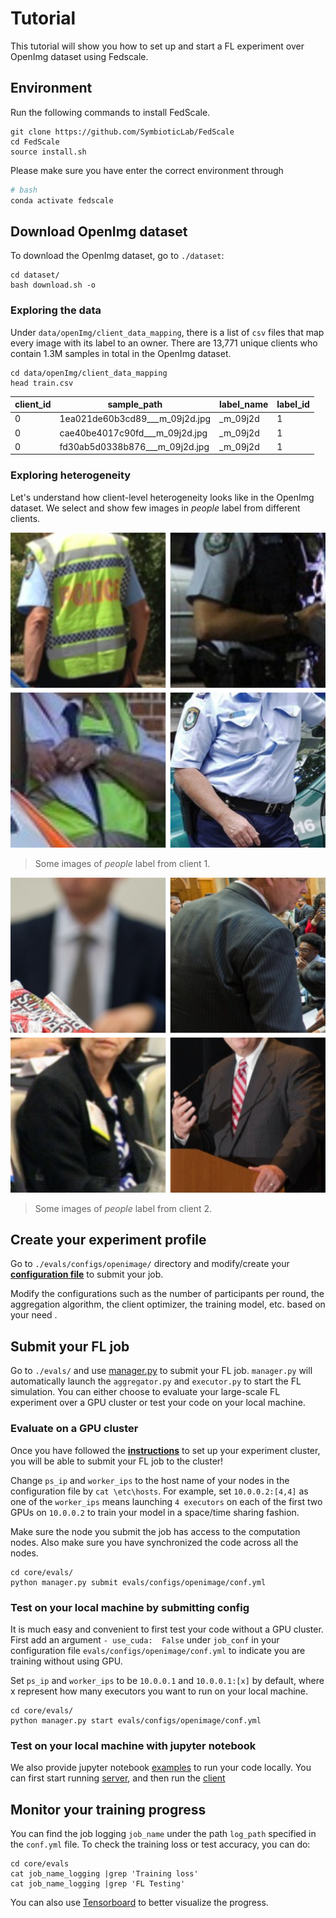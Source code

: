 
  
# Tutorial
 
This tutorial will show you how to set up and start a FL experiment over OpenImg dataset using Fedscale.
 
## Environment

Run the following commands to install FedScale.

```
git clone https://github.com/SymbioticLab/FedScale
cd FedScale
source install.sh
```
 
Please make sure you have enter the correct environment through 
```bash
# bash
conda activate fedscale
```

 
## Download OpenImg dataset
To download the OpenImg dataset, go to `./dataset`:
 
```
cd dataset/
bash download.sh -o
```

### Exploring the data
Under `data/openImg/client_data_mapping`, there is a list of `csv` files that map every image with its label to an owner. 
There are 13,771 unique clients who contain 1.3M samples in total in the OpenImg dataset.

```
cd data/openImg/client_data_mapping
head train.csv
```
| client_id | sample_path | label_name | label_id |
| ------ | ------ | ------ | ------ |
| 0 | 1ea021de60b3cd89___m_09j2d.jpg | _m_09j2d | 1 |
| 0 | cae40be4017c90fd___m_09j2d.jpg | _m_09j2d | 1 |
| 0 | fd30ab5d0338b876___m_09j2d.jpg | _m_09j2d | 1 |
 
### Exploring heterogeneity

Let's understand how client-level heterogeneity looks like in the OpenImg dataset.
We select and show few images in *people* label from different clients.
 
![](./figures/client1.png)
> Some images of *people* label from client 1.
 
![](./figures/client10.png)
> Some images of *people* label from client 2.


## Create your experiment profile
 

Go to `./evals/configs/openimage/` directory and modify/create your **[configuration file](./evals/configs/openimage/conf.yml)** to submit your job.

Modify the configurations such as the number of participants per round, the aggregation algorithm, the client optimizer, the training model, etc. based on your need .
 
## Submit your FL job

Go to `./evals/` and use [manager.py](./evals/manager.py)
to submit your FL job.
`manager.py` will automatically launch the `aggregator.py` and `executor.py` to start the FL simulation.
You can either choose to evaluate your large-scale FL experiment over a GPU cluster or test your code on your local machine.
 
### Evaluate on a GPU cluster

Once you have followed the **[instructions](./fedscale/core/README.md)** to set up your experiment cluster, you will be able to submit your FL job to the cluster!
 
Change `ps_ip` and `worker_ips` to the host name of your nodes in the configuration file by `cat \etc\hosts`.
For example, set `10.0.0.2:[4,4]` as one of the `worker_ips`
means launching `4 executors` on each of the first two GPUs on `10.0.0.2` to train your model in a space/time sharing fashion.

Make sure the node you submit the job has access to the computation nodes.
Also make sure you have synchronized the code across all the nodes.
 
```
cd core/evals/
python manager.py submit evals/configs/openimage/conf.yml
```
 
 ### Test on your local machine by submitting config
 
It is much easy and convenient to first test your code without a GPU cluster. 
First add an argument `- use_cuda:  False` under `job_conf` in your configuration file `evals/configs/openimage/conf.yml` to indicate you are training without using GPU.

Set `ps_ip` and `worker_ips` to be `10.0.0.1` and `10.0.0.1:[x]` by default, where x represent how many executors you want to run on your local machine.

```
cd core/evals/
python manager.py start evals/configs/openimage/conf.yml
```
### Test on your local machine with jupyter notebook
We also provide jupyter notebook [examples](./examples/notebook/) to run your code locally. You can first start running [server](./examples/notebook/fedscale_demo_server.ipynb), and then run the [client](./examples/notebook/fedscale_demo_client.ipynb)

 
## Monitor your training progress
 
You can find the job logging `job_name` under the path `log_path` specified in the `conf.yml` file. To check the training loss or test accuracy, you can do:
```
cd core/evals
cat job_name_logging |grep 'Training loss'
cat job_name_logging |grep 'FL Testing'
```
You can also use [Tensorboard](./fedscale/core/README.md#experiment-dashboard) to better visualize the progress.
